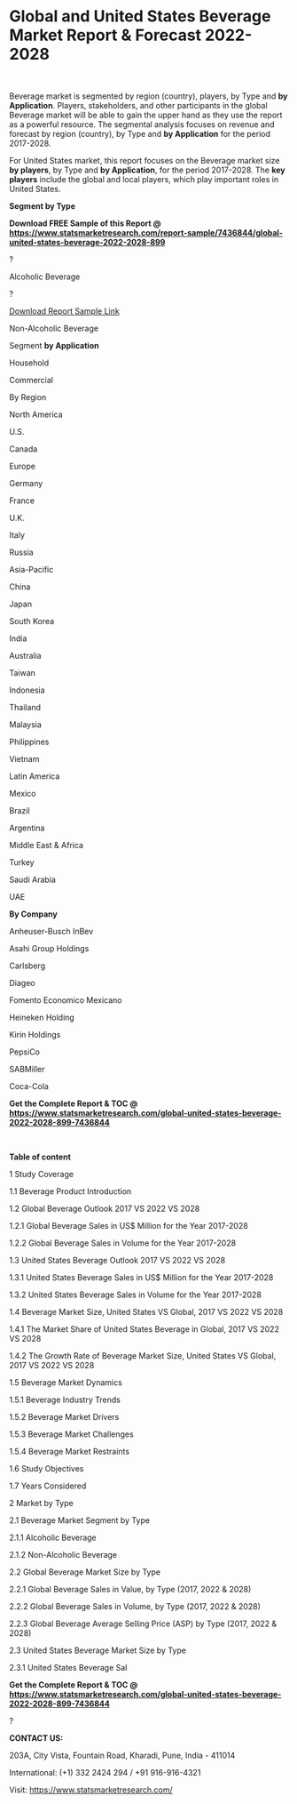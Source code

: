 <h1>Global and United States Beverage Market Report & Forecast 2022-2028</h1><br/><p>Beverage market is segmented by region (country), players, by Type and <strong>by Application</strong>. Players, stakeholders, and other participants in the global Beverage market will be able to gain the upper hand as they use the report as a powerful resource. The segmental analysis focuses on revenue and forecast by region (country), by Type and <strong>by Application</strong> for the period 2017-2028.</p>
 
 
 
 <p>For United States market, this report focuses on the Beverage market size <strong>by players</strong>, by Type and <strong>by Application</strong>, for the period 2017-2028. The <strong>key players</strong> include the global and local players, which play important roles in United States.</p>
 
 
 
 <p><strong>Segment by Type</strong></p>
 
 
 
 <div><b>Download FREE Sample of this Report @ <a href="https://www.statsmarketresearch.com/download-free-sample/7436844/global-united-states-beverage-2022-2028-899">https://www.statsmarketresearch.com/report-sample/7436844/global-united-states-beverage-2022-2028-899</a></b></div>
 
 
 
 <p>? </p>
 
 
 
 <p>Alcoholic Beverage</p>
 
 
 
 <p>? </p>
 
 
 
 <p><a href="https://www.statsmarketresearch.com/download-free-sample/7436844/global-united-states-beverage-2022-2028-899">Download Report Sample Link</a></p>
 
 
 
 <p>Non-Alcoholic Beverage</p>
 
 
 
 <p>Segment <strong>by Application</strong></p>
 
 
 
 <p>Household</p>
 
 
 
 <p>Commercial</p>
 
 
 
 <p>By Region</p>
 
 
 
 <p>North America</p>
 
 
 
 <p>U.S.</p>
 
 
 
 <p>Canada</p>
 
 
 
 <p>Europe</p>
 
 
 
 <p>Germany</p>
 
 
 
 <p>France</p>
 
 
 
 <p>U.K.</p>
 
 
 
 <p>Italy</p>
 
 
 
 <p>Russia</p>
 
 
 
 <p>Asia-Pacific</p>
 
 
 
 <p>China</p>
 
 
 
 <p>Japan</p>
 
 
 
 <p>South Korea</p>
 
 
 
 <p>India</p>
 
 
 
 <p>Australia</p>
 
 
 
 <p>Taiwan</p>
 
 
 
 <p>Indonesia</p>
 
 
 
 <p>Thailand</p>
 
 
 
 <p>Malaysia</p>
 
 
 
 <p>Philippines</p>
 
 
 
 <p>Vietnam</p>
 
 
 
 <p>Latin America</p>
 
 
 
 <p>Mexico</p>
 
 
 
 <p>Brazil</p>
 
 
 
 <p>Argentina</p>
 
 
 
 <p>Middle East & Africa</p>
 
 
 
 <p>Turkey</p>
 
 
 
 <p>Saudi Arabia</p>
 
 
 
 <p>UAE</p>
 
 
 
 <p><strong>By Company</strong></p>
 
 
 
 <p>Anheuser-Busch InBev</p>
 
 
 
 <p>Asahi Group Holdings</p>
 
 
 
 <p>Carlsberg</p>
 
 
 
 <p>Diageo</p>
 
 
 
 <p>Fomento Economico Mexicano</p>
 
 
 
 <p>Heineken Holding</p>
 
 
 
 <p>Kirin Holdings</p>
 
 
 
 <p>PepsiCo</p>
 
 
 
 <p>SABMiller</p>
 
 
 
 <p>Coca-Cola</p>
 
 
 
 <div><b>Get the Complete Report & TOC @ <a href="https://www.statsmarketresearch.com/global-united-states-beverage-2022-2028-899-7436844">https://www.statsmarketresearch.com/global-united-states-beverage-2022-2028-899-7436844</a></b></div>
 
 
 
 <p><br />
 
 <b>Table of content</b></p>
 
 
 
 <p>1 Study Coverage<br />
 
 1.1 Beverage Product Introduction<br />
 
 1.2 Global Beverage Outlook 2017 VS 2022 VS 2028<br />
 
 1.2.1 Global Beverage Sales in US$ Million for the Year 2017-2028<br />
 
 1.2.2 Global Beverage Sales in Volume for the Year 2017-2028<br />
 
 1.3 United States Beverage Outlook 2017 VS 2022 VS 2028<br />
 
 1.3.1 United States Beverage Sales in US$ Million for the Year 2017-2028<br />
 
 1.3.2 United States Beverage Sales in Volume for the Year 2017-2028<br />
 
 1.4 Beverage Market Size, United States VS Global, 2017 VS 2022 VS 2028<br />
 
 1.4.1 The Market Share of United States Beverage in Global, 2017 VS 2022 VS 2028<br />
 
 1.4.2 The Growth Rate of Beverage Market Size, United States VS Global, 2017 VS 2022 VS 2028<br />
 
 1.5 Beverage Market Dynamics<br />
 
 1.5.1 Beverage Industry Trends<br />
 
 1.5.2 Beverage Market Drivers<br />
 
 1.5.3 Beverage Market Challenges<br />
 
 1.5.4 Beverage Market Restraints<br />
 
 1.6 Study Objectives<br />
 
 1.7 Years Considered<br />
 
 2 Market by Type<br />
 
 2.1 Beverage Market Segment by Type<br />
 
 2.1.1 Alcoholic Beverage<br />
 
 2.1.2 Non-Alcoholic Beverage<br />
 
 2.2 Global Beverage Market Size by Type<br />
 
 2.2.1 Global Beverage Sales in Value, by Type (2017, 2022 & 2028)<br />
 
 2.2.2 Global Beverage Sales in Volume, by Type (2017, 2022 & 2028)<br />
 
 2.2.3 Global Beverage Average Selling Price (ASP) by Type (2017, 2022 & 2028)<br />
 
 2.3 United States Beverage Market Size by Type<br />
 
 2.3.1 United States Beverage Sal</p>
 
 
 
 <div><b>Get the Complete Report & TOC @ <a href="https://www.statsmarketresearch.com/global-united-states-beverage-2022-2028-899-7436844">https://www.statsmarketresearch.com/global-united-states-beverage-2022-2028-899-7436844</a></b></div>
 
 
 
 <p>? </p>
 
 
 
 <p><b>CONTACT US:</b><br />
 
 203A, City Vista, Fountain Road, Kharadi, Pune, India - 411014<br />
 
 International: (+1) 332 2424 294 / +91 916-916-4321<br />
 
 Visit: <a href="https://www.statsmarketresearch.com/">https://www.statsmarketresearch.com/</a></p>